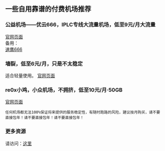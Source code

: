 ## 一些自用靠谱的付费机场推荐
### 公益机场——优云666，IPLC专线大流量机场，低至9元/月大流量
[官网页面](https://masuit.com/1dvIHm)  
备用：  
[速鹰666](https://masuit.com/sy)  

### 墙裂，低至6元/月，只是不太稳定
适合轻量使用。
[官网页面](https://go.qianglie.cc/aff.php?aff=597)  

### re0x小鸡，小众机场，不拥挤，低至10元/月·50GB
[官网页面](https://masuit.com/fNvZC)  

`任何机场都无法100%保证将来提供的服务稳定性，有随时跑路的风险，建议按月购买，请不要直接包年！请不要直接包年！请不要直接包年！`

### 更多资源
请访问：[这里](https://masuit.com)
